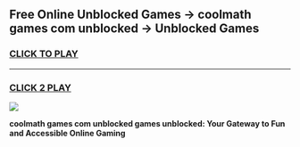 
## Free Online Unblocked Games → coolmath games com unblocked → Unblocked Games
<h3>
<a href="https://premium.freeplayer.one?title=coolmath_games_com_unblocked&ref=21F">CLICK TO PLAY</a></h3>
<hr>

<h3>
<a href="https://premium.freeplayer.one?title=coolmath_games_com_unblocked&ref=21F">CLICK 2 PLAY</a>
  
</h3>

<a href="https://premium.freeplayer.one?title=coolmath_games_com_unblocked&ref=21F/"><img src="https://clearcache.store/games.png"></a>


**coolmath games com unblocked games unblocked: Your Gateway to Fun and Accessible Online Gaming**
